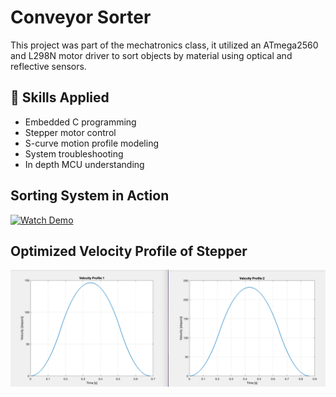 # Conveyor Sorter

This project was part of the mechatronics class, it utilized an ATmega2560 and L298N motor driver to sort objects by material using optical and reflective sensors.

## 🚀 Skills Applied
- Embedded C programming
- Stepper motor control
- S-curve motion profile modeling
- System troubleshooting
- In depth MCU understanding

## Sorting System in Action

[![Watch Demo](https://img.youtube.com/vi/uiw-7N4O6TU/maxresdefault.jpg)](https://youtube.com/watch?v=uiw-7N4O6TU)

<!--## S-Curve Motion Code
[Click to view S-Curve Motion Code](stepper_acceleration.m)-->

## Optimized Velocity Profile of Stepper
![Click to view velocity profile](velocity_profiles.png)

